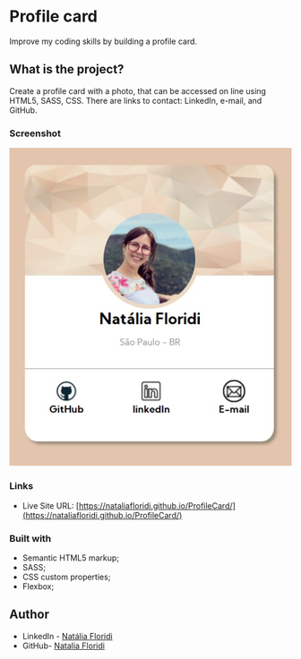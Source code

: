 # Profile card 

Improve my coding skills by building a profile card. 

## What is the project?

Create a profile card with a photo, that can be accessed on line using HTML5, SASS, CSS.
There are links to contact: LinkedIn, e-mail, and GitHub.

### Screenshot

![Screenshot Profile Card](https://github.com/NataliaFloridi/ProfileCard/blob/main/images/Screenshot.jpg)

### Links

- Live Site URL: [https://nataliafloridi.github.io/ProfileCard/](https://nataliafloridi.github.io/ProfileCard/)

### Built with

- Semantic HTML5 markup;
- SASS;
- CSS custom properties;
- Flexbox;

## Author

- LinkedIn - [Natália Floridi](https://www.linkedin.com/in/natalia-floridi/)
- GitHub- [Natalia Floridi](https://github.com/NataliaFloridi/)
